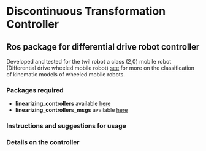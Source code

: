 # Discontinuous Transformation Controller

## Ros package for differential drive robot controller

Developed and tested for the twil robot a class (2,0) mobile robot (Differential drive wheeled mobile robot) [see](http://citeseerx.ist.psu.edu/viewdoc/download?doi=10.1.1.575.8055&rep=rep1&type=pdf) for more on the classification of kinematic models of wheeled mobile robots.

### Packages required
- **linearizing_controllers** available [here](http://git.ece.ufrgs.br/linearizing_controllers.git)
- **linearizing_controllers_msgs** available [here](http://git.ece.ufrgs.br/linearizing_controllers_msgs.git)

### Instructions and suggestions for usage


### Details on the controller




